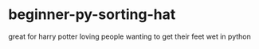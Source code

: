 # beginner-py-sorting-hat
great for harry potter loving people wanting to get their feet wet in python
